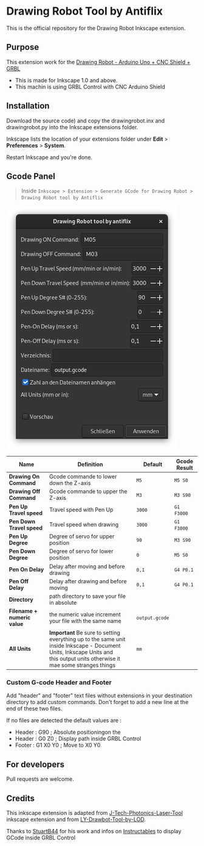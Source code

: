 # Drawing Robot Tool by Antiflix

This is the official repository for the Drawing Robot Inkscape extension.

## Purpose

This extension work for the [Drawing Robot - Arduino Uno + CNC Shield + GRBL](https://www.thingiverse.com/thing:2349232)

* This is made for Inkscape 1.0 and above.
* This machin is using GRBL Control with CNC Arduino Shield

## Installation

Download the source code) and copy the drawingrobot.inx and drawingrobot.py into the Inkscape extensions folder.

 Inkscape lists the location of your extensions folder under **Edit** > **Preferences** > **System**.

Restart Inkscape and you're done.

## Gcode Panel

> Inside `Inkscape > Extension > Generate GCode for Drawing Robot > Drawing Robot tool by Antiflix`

![Drawing Robot tool panel](GcodePanel.png)

| Name | Definition | Default | Gcode Result |
|---|---| --- | --- |
| **Drawing On Command** | Gcode commande to lower down the Z-axis | `M5` | `M5 S0` |
| **Drawing Off Command** | Gcode commande to upper the Z-axis | `M3` | `M3 S90` |
| **Pen Up Travel speed** | Travel speed with Pen Up | `3000` | `G1 F3000` |
| **Pen Down Travel speed** | Travel speed when drawing | `3000` | `G1 F3000` |
| **Pen Up Degree** | Degree of servo for upper position | `90` | `M3 S90` |
| **Pen Down Degree** | Degree of servo for lower position | `0` | `M5 S0` |
| **Pen On Delay** | Delay after moving and before drawing | `0,1` | `G4 P0.1` |
| **Pen Off Delay** | Delay after drawing and before moving | `0,1` | `G4 P0.1` |
| **Directory** | path directory to save your file in absolute | | |
| **Filename + numeric value** | the numeric value increment your file with the same name | `output.gcode` | |
| **All Units** | **Important** Be sure to setting everything up to the same unit inside Inkscape - Document Units, Inkscape Units and </br>this output units otherwise it mae some stranges things | `mm` | |

### Custom G-code Header and Footer

Add "header" and "footer" text files without extensions in your destination directory to add custom commands. Don't forget to add a new line at the end of these two files.

If no files are detected the default values are :
- Header : G90 ; Absolute positioningon the
- Header : G0 Z0 ; Display path inside GRBL Control
- Footer : G1 X0 Y0 ; Move to X0 Y0

## For developers

Pull requests are welcome.

## Credits

This inkscape extension is adapted from [J-Tech-Photonics-Laser-Tool](https://github.com/JTechPhotonics/J-Tech-Photonics-Laser-Tool) inkscape extension and from [LY-Drawbot-Tool-by-LOD](https://github.com/love-open-design/LY-Drawbot-Tool-by-LOD).

Thanks to [StuartB44](https://www.instructables.com/member/StuartB44/) for his work and infos on [Instructables](https://www.instructables.com/Fix-for-Image-Not-Showing-in-GRBLControl/) to display GCode inside GRBL Control
